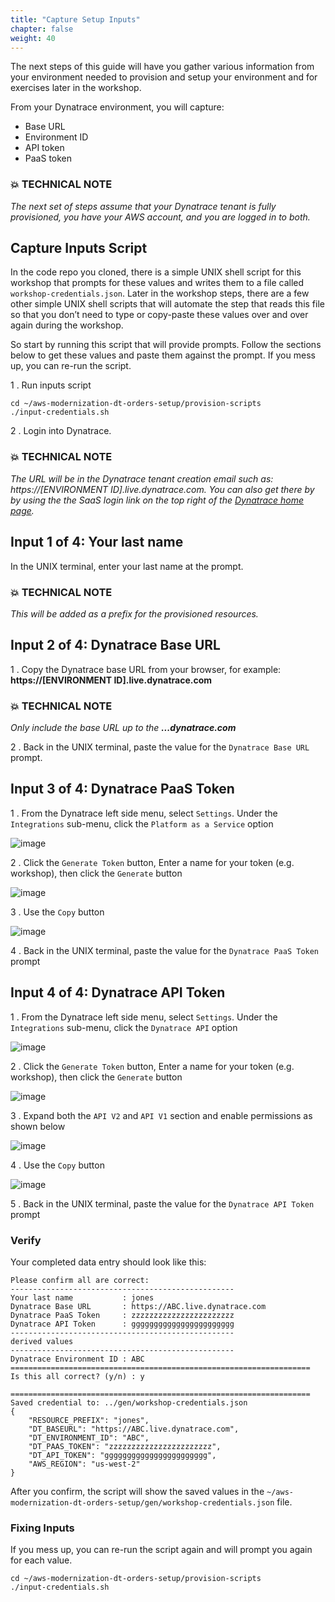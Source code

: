 ```yaml
---
title: "Capture Setup Inputs"
chapter: false
weight: 40
---
```


The next steps of this guide will have you gather various information from your environment needed to provision and setup your environment and for exercises later in the workshop.

From your Dynatrace environment, you will capture:

* Base URL
* Environment ID
* API token
* PaaS token

### 💥 **TECHNICAL NOTE**
_The next set of steps assume that your Dynatrace tenant is fully provisioned, you have your AWS account, and you are logged in to both._

## Capture Inputs Script

In the code repo you cloned, there is a simple UNIX shell script for this workshop that prompts for these values and writes them to a file called `workshop-credentials.json`. Later in the workshop steps, there are a few other simple UNIX shell scripts that will automate the step that reads this file so that you don’t need to type or copy-paste these values over and over again during the workshop.

So start by running this script that will provide prompts. Follow the sections below to get these values and paste them against the prompt. If you mess up, you can re-run the script.

1 . Run inputs script

```
cd ~/aws-modernization-dt-orders-setup/provision-scripts
./input-credentials.sh
```

2 . Login into Dynatrace. 

### 💥 **TECHNICAL NOTE**
_The URL will be in the Dynatrace tenant creation email such as: https://[ENVIRONMENT ID].live.dynatrace.com.  You can also get there by by using the the SaaS login link on the top right of the [Dynatrace home page](https://www.dyntrace.com)._

## Input 1 of 4: Your last name
In the UNIX terminal, enter your last name at the prompt. 

### 💥 **TECHNICAL NOTE**
_This will be added as a prefix for the provisioned resources._

## Input 2 of 4: Dynatrace Base URL

1 . Copy the Dynatrace base URL from your browser, for example: **https://[ENVIRONMENT ID].live.dynatrace.com**

### 💥 **TECHNICAL NOTE**
_Only include the base URL up to the **...dynatrace.com**_

2 . Back in the UNIX terminal, paste the value for the `Dynatrace Base URL` prompt.

## Input 3 of 4: Dynatrace PaaS Token

1 . From the Dynatrace left side menu, select `Settings`. Under the `Integrations` sub-menu, click the `Platform as a Service` option

![image](/images/setup-paas-menu.png)

2 . Click the `Generate Token` button, Enter a name for your token (e.g. workshop), then click the `Generate` button

![image](/images/setup-generate-paas-token.png)

3 . Use the `Copy` button

![image](/images/setup-paas-token-copy.png)

4 . Back in the UNIX terminal, paste the value for the `Dynatrace PaaS Token` prompt

## Input 4 of 4: Dynatrace API Token

1 . From the Dynatrace left side menu, select `Settings`. Under the `Integrations` sub-menu, click the `Dynatrace API` option

![image](/images/setup-api-menu.png)

2 . Click the `Generate Token` button, Enter a name for your token (e.g. workshop), then click the `Generate` button

![image](/images/setup-api-token.png)

3 . Expand both the `API V2` and `API V1` section and enable permissions as shown below

![image](/images/setup-api-settings.png)

4 . Use the `Copy` button

![image](/images/setup-api-copy.png)

5 . Back in the UNIX terminal, paste the value for the `Dynatrace API Token` prompt

### Verify

Your completed data entry should look like this:

```
Please confirm all are correct:
--------------------------------------------------
Your last name           : jones
Dynatrace Base URL       : https://ABC.live.dynatrace.com
Dynatrace PaaS Token     : zzzzzzzzzzzzzzzzzzzzzzz
Dynatrace API Token      : ggggggggggggggggggggggg
--------------------------------------------------
derived values
--------------------------------------------------
Dynatrace Environment ID : ABC
===================================================================
Is this all correct? (y/n) : y

===================================================================
Saved credential to: ../gen/workshop-credentials.json
{
    "RESOURCE_PREFIX": "jones",
    "DT_BASEURL": "https://ABC.live.dynatrace.com",
    "DT_ENVIRONMENT_ID": "ABC",
    "DT_PAAS_TOKEN": "zzzzzzzzzzzzzzzzzzzzzzz",
    "DT_API_TOKEN": "ggggggggggggggggggggggg",
    "AWS_REGION": "us-west-2"
}
```

After you confirm, the script will show the saved values in the `~/aws-modernization-dt-orders-setup/gen/workshop-credentials.json` file. 

### Fixing Inputs

If you mess up, you can re-run the script again and will prompt you again for each value.

```
cd ~/aws-modernization-dt-orders-setup/provision-scripts
./input-credentials.sh
```
